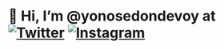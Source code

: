 # 👋 Hi, I’m @yonosedondevoy at  [![Twitter](https://cdn4.iconfinder.com/data/icons/social-media-icons-the-circle-set/48/twitter_circle-24.png)](https://twitter.com/yonosedondevoy) [![Instagram](https://cdn4.iconfinder.com/data/icons/social-media-icons-the-circle-set/48/instagram_circle-24.png)](https://instagram.com/yonosedondevoy)
